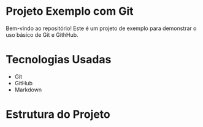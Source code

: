 # Projeto Exemplo com Git

Bem-vindo ao repositório! Este é um projeto de exemplo para demonstrar o uso básico de Git e GithHub.

# Tecnologias Usadas

- Git 
- GitHub
- Markdown

# Estrutura do Projeto
